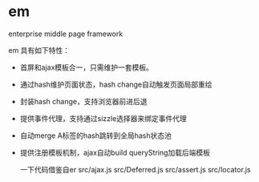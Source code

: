 em
==

enterprise middle page framework

em 具有如下特性：

- 首屏和ajax模板合一，只需维护一套模板。
- 通过hash维护页面状态，hash change自动触发页面局部重绘
- 封装hash change，支持浏览器前进后退
- 提供事件代理，支持通过sizzle选择器来绑定事件代理
- 自动merge  A标签的hash跳转到全局hash状态池
- 提供注册模板机制，ajax自动build queryString加载后端模板

    一下代码借鉴自er
    src/ajax.js
    src/Deferred.js
    src/assert.js
    src/locator.js
